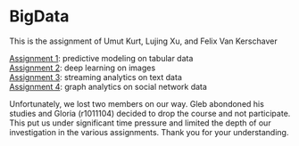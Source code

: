 # BigData

This is the assignment of Umut Kurt, Lujing Xu, and Felix Van Kerschaver

[Assignment 1](https://github.com/felixvk1234/BigData/tree/a5da76481a1f72c476d0ac786f4b326c9ae0aa8f/Assignment1): predictive modeling on tabular data <br />
[Assignment 2](https://github.com/felixvk1234/BigData/tree/a5da76481a1f72c476d0ac786f4b326c9ae0aa8f/Assignment2): deep learning on images <br />
[Assignment 3](https://github.com/felixvk1234/BigData/tree/a5da76481a1f72c476d0ac786f4b326c9ae0aa8f/Assignment3): streaming analytics on text data <br />
[Assignment 4](https://github.com/felixvk1234/BigData/tree/a5da76481a1f72c476d0ac786f4b326c9ae0aa8f/Assignment4): graph analytics on social network data <br />

Unfortunately, we lost two members on our way. Gleb abondoned his studies and Gloria (r1011104) decided to drop the course and not participate. 
This put us under significant time pressure and limited the depth of our investigation in the various assignments. 
Thank you for your understanding.






